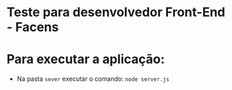 # Teste para desenvolvedor Front-End - Facens

# Para executar a aplicação:
* Na pasta `sever` executar o comando: `node server.js`
